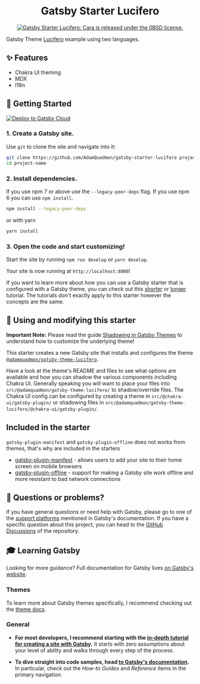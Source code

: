 <h1 align="center">
  Gatsby Starter Lucifero
</h1>

<p align="center">
  <a href="https://github.com/adamquadmon/gatsby-starter-lucifero/blob/master/LICENSE">
    <img src="https://img.shields.io/badge/license-0BSD-blue.svg" alt="Gatsby Starter Lucifero: Cara is released under the 0BSD license." />
  </a>
</p>

Gatsby Theme [Lucifero](https://github.com/AdamQuadmon/gatsby-themes/tree/main/themes/gatsby-theme-lucifero) example using two languages.

## ✨ Features

- Chakra UI theming
- MDX
- I18n

## 🚀 Getting Started

[<img src="https://www.gatsbyjs.com/deploynow.svg" alt="Deploy to Gatsby Cloud">](https://www.gatsbyjs.com/dashboard/deploynow?url=https://github.com/AdamQuadmon/gatsby-starter-lucifero)

### 1. **Create a Gatsby site.**

Use `git` to clone the site and navigate into it:

```sh
git clone https://github.com/AdamQuadmon/gatsby-starter-lucifero project-name
cd project-name
```

### 2. **Install dependencies.**

If you use npm 7 or above use the `--legacy-peer-deps` flag. If you use npm 6 you can use `npm install`.

```sh
npm install --legacy-peer-deps
```

or with yarn

```sh
yarn install
```

### 3. **Open the code and start customizing!**

Start the site by running `npm run develop` or `yarn develop`.

Your site is now running at `http://localhost:8000`!

If you want to learn more about how you can use a Gatsby starter that is configured with a Gatsby theme, you can check out this [shorter](https://www.gatsbyjs.com/docs/how-to/plugins-and-themes/using-a-gatsby-theme/) or [longer](https://www.gatsbyjs.com/tutorial/using-a-theme/) tutorial. The tutorials don't exactly apply to this starter however the concepts are the same.

## 📝 Using and modifying this starter

**Important Note:** Please read the guide [Shadowing in Gatsby Themes](https://www.gatsbyjs.com/docs/how-to/plugins-and-themes/shadowing/) to understand how to customize the underlying theme!

This starter creates a new Gatsby site that installs and configures the theme [`@adamquadmon/gatsby-theme-lucifero`](https://github.com/AdamQuadmon/gatsby-themes/tree/main/themes/gatsby-theme-lucifero).

Have a look at the theme's README and files to see what options are available and how you can shadow the various components including Chakra UI. Generally speaking you will want to place your files into `src/@adamquadmon/gatsby-theme-lucifero/` to shadow/override files. The Chakra UI config can be configured by creating a theme in `src/@chakra-ui/gatsby-plugin/` or shadowing files in `src/@adamquadmon/gatsby-theme-lucifero/@chakra-ui/gatsby-plugin/`.

## Included in the starter

`gatsby-plugin-manifest` and `gatsby-plugin-offline` does not works from themes, that's why are included in the starters

- [gatsby-plugin-manifest](https://github.com/gatsbyjs/gatsby/tree/master/packages/gatsby-plugin-manifest) - allows users to add your site to their home screen on mobile browsers
- [gatsby-plugin-offline](https://github.com/gatsbyjs/gatsby/tree/master/packages/gatsby-plugin-offline) - support for making a Gatsby site work offline and more resistant to bad network connections

## 🤔 Questions or problems?

If you have general questions or need help with Gatsby, please go to one of the [support platforms](https://www.gatsbyjs.com/contributing/community/#where-to-get-support) mentioned in Gatsby's documentation. If you have a specific question about this project, you can head to the [GitHub Discussions](https://github.com/AdamQuadmon/gatsby-themes/discussions) of the repository.

## 🎓 Learning Gatsby

Looking for more guidance? Full documentation for Gatsby lives [on Gatsby's website](https://www.gatsbyjs.com/).

### Themes

To learn more about Gatsby themes specifically, I recommend checking out the [theme docs](https://www.gatsbyjs.com/docs/themes/).

### General

- **For most developers, I recommend starting with the [in-depth tutorial for creating a site with Gatsby](https://www.gatsbyjs.com/docs/tutorial/).** It starts with zero assumptions about your level of ability and walks through every step of the process.

- **To dive straight into code samples, head [to Gatsby's documentation](https://www.gatsbyjs.com/docs/).** In particular, check out the _How-to Guides_ and _Reference_ items in the primary navigation.
